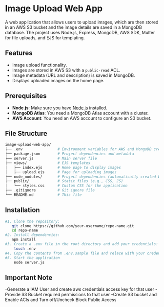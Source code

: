 # Image Upload Web App

A web application that allows users to upload images, which are then stored in an AWS S3 bucket and the image details are saved in a MongoDB database. The project uses Node.js, Express, MongoDB, AWS SDK, Multer for file uploads, and EJS for templating.

## Features
- Image upload functionality.
- Images are stored in AWS S3 with a `public-read` ACL.
- Image metadata (URL and description) is saved in MongoDB.
- Displays uploaded images on the home page.

## Prerequisites

- **Node.js**: Make sure you have [Node.js](https://nodejs.org/) installed.
- **MongoDB Atlas**: You need a MongoDB Atlas account with a cluster.
- **AWS Account**: You need an AWS account to configure an S3 bucket.

## File Structure
```bash
image-upload-web-app/
├── .env                # Environment variables for AWS and MongoDB credentials
├── package.json        # Project dependencies and metadata
├── server.js           # Main server file
├── views/              # EJS templates
│   ├── index.ejs       # Home page to display images
│   ├── upload.ejs      # Page for uploading images
├── node_modules/       # Project dependencies (automatically created by npm)
├── public/             # Static files (e.g., CSS, JS)
│   └── styles.css      # Custom CSS for the application
├── .gitignore          # Git ignore file
└── README.md           # This file
```

## Installation
```bash
#1. Clone the repository: 
   git clone https://github.com/your-username/repo-name.git
   cd repo-name
#2. Install dependencies:
   npm install
#3. Create a .env file in the root directory and add your credentials:
    touch .env
#4. Copy the contents from .env.sample file and relace with your credentials
#5. Start the application
    node server.js

```

## Important Note

-Generate a IAM User and create aws credentials access key for that user
-Provide S3 Bucket required permissions to that user
-Create S3 bucket and Enable ACls and Turn off/Uncheck Block Public Access


